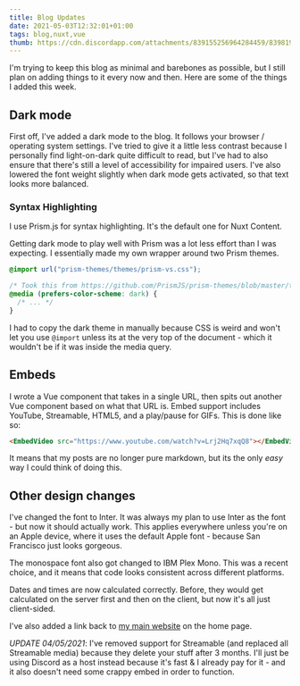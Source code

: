 ```yaml
---
title: Blog Updates
date: 2021-05-03T12:32:01+01:00
tags: blog,nuxt,vue
thumb: https://cdn.discordapp.com/attachments/839155256964284459/839819947764744203/unknown.png
---
```


I'm trying to keep this blog as minimal and barebones as possible, but I still plan on adding things to it every now and
then. Here are some of the things I added this week.

<!--more-->

## Dark mode

First off, I've added a dark mode to the blog. It follows your browser / operating system settings. I've tried to give it a
little less contrast because I personally find light-on-dark quite difficult to read, but I've had to also ensure that
there's still a level of accessibility for impaired users. I've also lowered the font weight slightly when dark mode gets
activated, so that text looks more balanced.

### Syntax Highlighting

I use Prism.js for syntax highlighting. It's the default one for Nuxt Content.

Getting dark mode to play well with Prism was a lot less effort than I was expecting. I essentially made my own wrapper
around two Prism themes.

```css
@import url("prism-themes/themes/prism-vs.css");

/* Took this from https://github.com/PrismJS/prism-themes/blob/master/themes/prism-vsc-dark-plus.css */
@media (prefers-color-scheme: dark) {
  /* ... */
}
```

I had to copy the dark theme in manually because CSS is weird and won't let you use `@import` unless its at the very top
of the document - which it wouldn't be if it was inside the media query.

## Embeds

I wrote a Vue component that takes in a single URL, then spits out another Vue component based on what that URL is. Embed
support includes YouTube, Streamable, HTML5, and a play/pause for GIFs. This is done like so:

```md
<EmbedVideo src="https://www.youtube.com/watch?v=Lrj2Hq7xqQ8"></EmbedVideo>
```

It means that my posts are no longer pure markdown, but its the only *easy* way I could think of doing this.

## Other design changes

I've changed the font to Inter. It was always my plan to use Inter as the font - but now it should actually work.
This applies everywhere unless you're on an Apple device, where it uses the default Apple font - because San Francisco
just looks gorgeous.

The monospace font also got changed to IBM Plex Mono. This was a recent choice, and it means that code looks consistent
across different platforms.

Dates and times are now calculated correctly. Before, they would get calculated on the server first and then on the client,
but now it's all just client-sided.

I've also added a link back to [my main website](https://gu3.me/) on the home page.

*UPDATE 04/05/2021*: I've removed support for Streamable (and replaced all Streamable media) because they delete your stuff
after 3 months. I'll just be using Discord as a host instead because it's fast & I already pay for it - and it also doesn't
need some crappy embed in order to function.